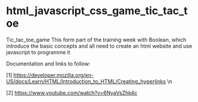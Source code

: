 # html_javascript_css_game_tic_tac_toe
Tic_tac_toe_game
This form part of the training week with Boolean, which introduce the basic concepts and all need to create an html website and use javascript to programme it

Documentation and links to follow:

[1] https://developer.mozilla.org/en-US/docs/Learn/HTML/Introduction_to_HTML/Creating_hyperlinks \n

[2] https://www.youtube.com/watch?v=6NyaVsZhk4c
